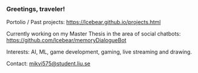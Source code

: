 ### Greetings, traveler!

<!--
**lcebear/lcebear** is a ✨ _special_ ✨ repository because its `README.md` (this file) appears on your GitHub profile.


Here are some ideas to get you started:
- 🔭 I’m currently working on ...
- 🌱 I’m currently learning ...
- 👯 I’m looking to collaborate on ...
- 🤔 I’m looking for help with ...
- 💬 Ask me about ...
- 📫 How to reach me: ...
- 😄 Pronouns: ...
- ⚡ Fun fact: ...
-->
Portolio / Past projects: https://lcebear.github.io/projects.html

Currently working on my Master Thesis in the area of social chatbots: https://github.com/lcebear/memoryDialogueBot

Interests: AI, ML, game development, gaming, live streaming and drawing.

Contact: mikvi575@student.liu.se
